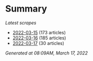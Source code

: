 # Summary
*Latest scrapes*
* [2022-03-15](https://github.com/nuuuwan/news_lk/blob/data/news_lk.2022-03-15.json) (173 articles)
* [2022-03-16](https://github.com/nuuuwan/news_lk/blob/data/news_lk.2022-03-16.json) (185 articles)
* [2022-03-17](https://github.com/nuuuwan/news_lk/blob/data/news_lk.2022-03-17.json) (30 articles)

*Generated at 08:09AM, March 17, 2022*